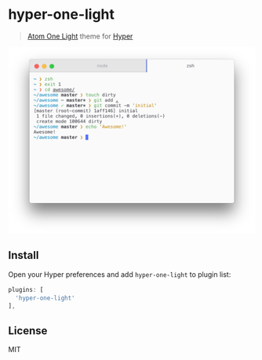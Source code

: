 # hyper-one-light

> [Atom One Light][one-light] theme for [Hyper][hyper]

![](screenshot.png)

## Install

Open your Hyper preferences and add `hyper-one-light` to plugin list:

```js
plugins: [
  'hyper-one-light'
],
```

## License

MIT

[one-light]: https://github.com/atom/one-light-syntax
[hyper]: https://hyper.is
